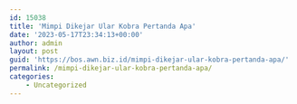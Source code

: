 ```yaml
---
id: 15038
title: 'Mimpi Dikejar Ular Kobra Pertanda Apa'
date: '2023-05-17T23:34:13+00:00'
author: admin
layout: post
guid: 'https://bos.awn.biz.id/mimpi-dikejar-ular-kobra-pertanda-apa/'
permalink: /mimpi-dikejar-ular-kobra-pertanda-apa/
categories:
    - Uncategorized
---
```


